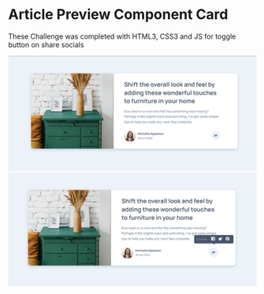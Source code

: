 # Article Preview Component Card

These Challenge was completed with HTML3, CSS3 and JS for toggle button on share socials

![Component Completed](./images/preview-card.png)
![Component Completed](./images/preview-card-active.png)
